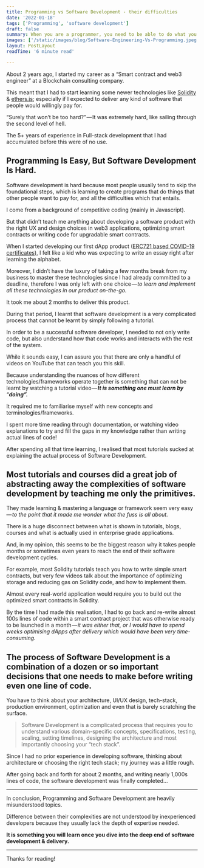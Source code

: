 ```yaml
---
title: Programming vs Software Development - their difficulties
date: '2022-01-18'
tags: ['Programming', 'software development']
draft: false
summary: When you are a programmer, you need to be able to do what you can do, and when you are a software developer, you need to be able to do what you can't do.
images: ['/static/images/blog/Software-Engineering-Vs-Programming.jpeg']
layout: PostLayout
readTime: '6 minute read'

---
```


About 2 years ago, I started my career as a “Smart contract and web3 engineer” at a Blockchain consulting company.

This meant that I had to start learning some newer technologies like [Solidity](https://soliditylang.org/) & [ethers.js](https://ethers.org/); especially if I expected to deliver any kind of software that people would willingly pay for.

“Surely that won’t be too hard?” — It was extremely hard, like sailing through the second level of hell.

The 5+ years of experience in Full-stack development that I had accumulated before this were of no use.

## **Programming Is Easy, But Software Development Is Hard.**

Software development is hard because most people usually tend to skip the foundational steps, which is learning to create programs that do things that other people want to pay for, and all the difficulties which that entails.

I come from a background of competitive coding (mainly in Javascript).

But that didn’t teach me anything about developing a software product with the right UX and design choices in web3 applications, optimizing smart contracts or writing code for upgradable smart contracts.

When I started developing our first dApp product ([ERC721 based COVID-19 certificates](https://cert.xyon.xyz/)), I felt like a kid who was expecting to write an essay right after learning the alphabet.

Moreover, I didn’t have the luxury of taking a few months break from my business to master these technologies since I had already committed to a deadline, therefore I was only left with one choice — *to learn and implement all these technologies in our product on-the-go.*

It took me about 2 months to deliver this product.

During that period, I learnt that software development is a very complicated process that cannot be learnt by simply following a tutorial.

In order to be a successful software developer, I needed to not only write code, but also understand how that code works and interacts with the rest of the system.

While it sounds easy, I can assure you that there are only a handful of videos on YouTube that can teach you this skill.

Because understanding the nuances of how different technologies/frameworks operate together is something that can not be learnt by watching a tutorial video — **_It is something one must learn by_** _“_**_doing”._**

It required me to familiarise myself with new concepts and terminologies/frameworks.

I spent more time reading through documentation, or watching video explanations to try and fill the gaps in my knowledge rather than writing actual lines of code!

After spending all that time learning, I realised that most tutorials sucked at explaining the actual process of Software Development.

## **Most tutorials and courses did a great job of abstracting away the complexities of software development by teaching me only the primitives.**

They made learning & mastering a language or framework seem very easy — *to the point that it made me wonder what the fuss is all about.*

There is a huge disconnect between what is shown in tutorials, blogs, courses and what is actually used in enterprise grade applications.

And, in my opinion, this seems to be the biggest reason why it takes people months or sometimes even years to reach the end of their software development cycles.

For example, most Solidity tutorials teach you how to write simple smart contracts, but very few videos talk about the importance of optimizing storage and reducing gas on Solidity code, and how to implement them.

Almost every real-world application would require you to build out the optimized smart contracts in Solidity.

By the time I had made this realisation, I had to go back and re-write almost 100s lines of code within a smart contract project that was otherwise ready to be launched in a month — *it was either that, or I would have to spend weeks optimising dApps after delivery which would have been very time-consuming.*

## **The process of Software Development is a combination of a dozen or so important decisions that one needs to make before writing even one line of code.**

You have to think about your architecture, UI/UX design, tech-stack, production environment, optimization and even that is barely scratching the surface.

> Software Development is a complicated process that requires you to understand various domain-specific concepts, specifications, testing, scaling, setting timelines, designing the architecture and most importantly choosing your “tech stack”.

Since I had no prior experience in developing software, thinking about architecture or choosing the right tech stack; my journey was a little rough.

After going back and forth for about 2 months, and writing nearly 1,000s lines of code, the software development was finally completed… 

---

In conclusion, Programming and Software Development are heavily misunderstood topics.

Difference between their complexities are not understood by inexperienced developers because they usually lack the depth of expertise needed.

**It is something you will learn once you dive into the deep end of software development & delivery.**

---

Thanks for reading!
